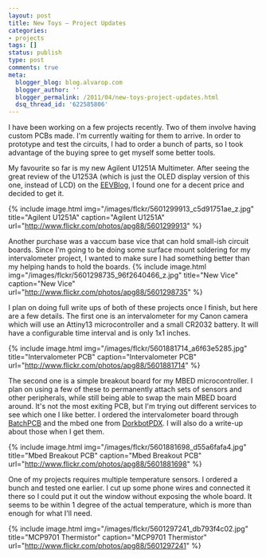 ```yaml
---
layout: post
title: New Toys – Project Updates
categories:
- projects
tags: []
status: publish
type: post
comments: true
meta:
  blogger_blog: blog.alvarop.com
  blogger_author: ''
  blogger_permalink: /2011/04/new-toys-project-updates.html
  dsq_thread_id: '622585806'
---
```

I have been working on a few projects recently. Two of them involve having custom PCBs made. I'm currently waiting for them to arrive. In order to prototype and test the circuits, I had to order a bunch of parts, so I took advantage of the buying spree to get myself some better tools.

My favourite so far is my new Agilent U1251A Multimeter. After seeing the great review of the U1253A (which is just the OLED display version of this one, instead of LCD) on the <span id="goog_925977509"></span><a href="http://www.eevblog.com/2010/01/24/eevblog-56-agilent-u1253a-oled-multimeter-review-teardown/">EEVBlog<span id="goog_925977510"></span></a>, I found one for a decent price and decided to get it.

{% include image.html
            img="/images/flckr/5601299913_c5d91751ae_z.jpg"
            title="Agilent U1251A"
            caption="Agilent U1251A"
            url="http://www.flickr.com/photos/apg88/5601299913" %}

Another purchase was a vaccum base vice that can hold small-ish circuit boards. Since I'm going to be doing some surface mount soldering for my intervalometer project, I wanted to make sure I had something better than my helping hands to hold the boards.
{% include image.html
            img="/images/flckr/5601298735_96f2640466_z.jpg"
            title="New Vice"
            caption="New Vice"
            url="http://www.flickr.com/photos/apg88/5601298735" %}

I plan on doing full write ups of both of these projects once I finish, but here are a few details.
The first one is an intervalometer for my Canon camera which will use an Attiny13 microcontroller and a small CR2032 battery. It will have a configurable time interval and is only 1x1 inches.

{% include image.html
            img="/images/flckr/5601881714_a6f63e5285.jpg"
            title="Intervalometer PCB"
            caption="Intervalometer PCB"
            url="http://www.flickr.com/photos/apg88/5601881714" %}

The second one is a simple breakout board for my MBED microcontroller. I plan on using a few of these to permanently attach sets of sensors and other peripherals, while still being able to swap the main MBED board around. It's not the most exiting PCB, but I'm trying out different services to see which one I like better. I ordered the intervalometer board through <a href="http://www.batchpcb.com/">BatchPCB</a> and the mbed one from <a href="http://pcb.laen.org/">DorkbotPDX</a>. I will also do a write-up about those when I get them.

{% include image.html
            img="/images/flckr/5601881698_d55a6fafa4.jpg"
            title="Mbed Breakout PCB"
            caption="Mbed Breakout PCB"
            url="http://www.flickr.com/photos/apg88/5601881698" %}

One of my projects requires multiple temperature sensors. I ordered a bunch and tested one earlier. I cut up some phone wires and connected it there so I could put it out the window without exposing the whole board. It seems to be within 1 degree of the actual temperature, which is more than enough for what I'll need.

{% include image.html
            img="/images/flckr/5601297241_db793f4c02.jpg"
            title="MCP9701 Thermistor"
            caption="MCP9701 Thermistor"
            url="http://www.flickr.com/photos/apg88/5601297241" %}
